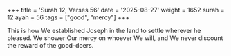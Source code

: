 +++
title = 'Surah 12, Verses 56'
date = '2025-08-27'
weight = 1652
surah = 12
ayah = 56
tags = ["good", "mercy"]
+++

This is how We established Joseph in the land to settle wherever he pleased. We shower Our mercy on whoever We will, and We never discount the reward of the good-doers.